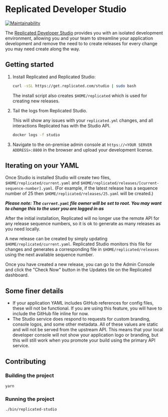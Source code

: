 # Replicated Developer Studio

[![Maintainability](https://api.codeclimate.com/v1/badges/42d30525bcdc13534040/maintainability)](https://codeclimate.com/github/replicatedhq/studio)

The [Replicated Developer Studio](https://help.replicated.com/docs/kb/developer-resources/using-replicated-studio-to-quickly-iterate-on-your-yaml/) provides you with an isolated development environment, allowing you and your team to streamline your application development and remove the need to to create releases for every change you may need create along the way.

## Getting started

1. Install Replicated and Replicated Studio:

   ```bash
   curl -sSL https://get.replicated.com/studio | sudo bash
   ```

   The install script also creates `$HOME/replicated` which is used for creating new releases.
   
1. Tail the logs from Replicated Studio. 

   This will show any issues with your `replicated.yml` changes, and all interactions Replicated has with the Studio API.
   
   ```bash
   docker logs -f studio
   ```

1. Navigate to the on-premise admin console at `https://<YOUR SERVER ADDRESS>:8800` in the browser and upload your development license.


## Iterating on your YAML

Once Studio is installed Studio will create two files, `$HOME/replicated/current.yaml` and `$HOME/replicated/releases/[current-sequence-number].yaml`. (For example, if the latest release has a sequence number of 25 then `$HOME/replicated/releases/25.yaml` will be created.)

***Please note: The `current.yaml` file owner will be set to root. You may want to change this to the user you are logged in as***

After the initial installation, Replicated will no longer use the remote API for any release sequence numbers, so it is ok to generate as many releases as you need locally.

A new release can be created by simply updating `$HOME/replicated/current.yaml`. Replicated Studio monitors this file for changes and generates a corresponding file in `$HOME/replicated/releases` using the next available sequence number.

Once you have created a new release, you can go to the Admin Console and click the "Check Now" button in the Updates tile on the Replicated dashboard.


## Some finer details

- If your application YAML includes GitHub references for config files, these will not be functional. If you are using this feature, you will have to include the GitHub file inline for now.
- The Studio service does respond to requests for custom branding, console logos, and some other metadata. All of these values are static and will not be served from the upstream API. This means that your local developer console will not show your application logo or branding, but this will still work when you promote your build using the primary API service.


## Contributing

### Building the project

   ```bash
   yarn
   ```

### Running the project

   ```bash
   ./bin/replicated-studio
   ```
